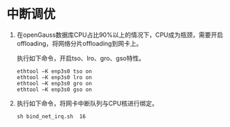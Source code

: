 # 中断调优

1.  在openGauss数据库CPU占比90%以上的情况下，CPU成为瓶颈，需要开启offloading，将网络分片offloading到网卡上。

    执行如下命令，开启tso、lro、gro、gso特性。

    ```
    ethtool –K enp3s0 tso on 
    ethtool –K enp3s0 lro on 
    ethtool –K enp3s0 gro on 
    ethtool –K enp3s0 gso on
    ```

2.  执行如下命令，将网卡中断队列与CPU核进行绑定。

    ```
    sh bind_net_irq.sh  16
    ```


